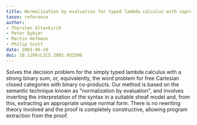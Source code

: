 ```yaml
---
title: Normalization by evaluation for typed lambda calculus with coproducts
taxon: reference
author: 
- Thorsten Altenkirch
- Peter Dybjer
- Martin Hofmann
- Philip Scott
date: 2001-06-19
doi: 10.1109/LICS.2001.932506
---
```


Solves the decision problem for the simply typed lambda calculus with a strong binary sum, or, equivalently, the word problem for free Cartesian closed categories with binary co-products. Our method is based on the semantic technique known as "normalization by evaluation", and involves inverting the interpretation of the syntax in a suitable sheaf model and, from this, extracting an appropriate unique normal form. There is no rewriting theory involved and the proof is completely constructive, allowing program extraction from the proof.
